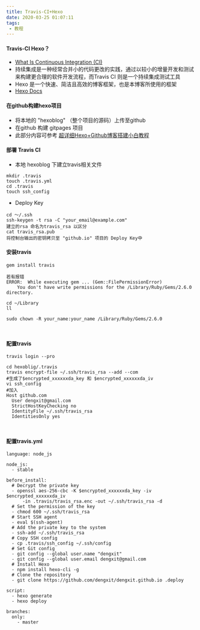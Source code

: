 ```yaml
---
title: Travis-CI+Hexo
date: 2020-03-25 01:07:11
tags:
 - 教程
---
```


#### Travis-CI Hexo？
* [What Is Continuous Integration (CI)](https://docs.travis-ci.com/user/for-beginners/)
* 持续集成是一种经常合并小的代码更改的实践，通过以较小的增量开发和测试来构建更合理的软件开发流程，而Travis CI 则是一个持续集成测试工具
* Hexo 是一个快速、简洁且高效的博客框架，也是本博客所使用的框架
* [Hexo Docs](https://hexo.io/zh-cn/docs/configuration)

#### 在github构建hexo项目

* 将本地的 "hexoblog" （整个项目的源码）上传至github
* 在github 构建 gitpages 项目
* 此部分内容可参考 [超详细Hexo+Github博客搭建小白教程](https://zhuanlan.zhihu.com/p/35668237)

#### 部署 Travis CI

* 本地 hexoblog 下建立travis相关文件
````
mkdir .travis
touch .travis.yml
cd .travis
touch ssh_config
````

* Deploy Key
````
cd ～/.ssh
ssh-keygen -t rsa -C "your_email@example.com"
建立的rsa 命名为travis_rsa 以区分
cat travis_rsa.pub
将控制台输出的密钥拷贝至 "github.io" 项目的 Deploy Key中
````

####  安装travis

````
gem install travis

若有报错
ERROR:  While executing gem ... (Gem::FilePermissionError)
    You don't have write permissions for the /Library/Ruby/Gems/2.6.0 directory.
 
cd ~/Library
ll

sudo chown -R your_name:your_name /Library/Ruby/Gems/2.6.0

 
````

####  配置travis
````
travis login --pro 

cd hexoblig/.travis
travis encrypt-file ~/.ssh/travis_rsa --add --com
#生成了$encrypted_xxxxxxda_key 和 $encrypted_xxxxxxda_iv
vi ssh_config
#加入
Host github.com
  User dengxit@gmail.com
  StrictHostKeyChecking no
  IdentityFile ~/.ssh/travis_rsa
  IdentitiesOnly yes

 
````

####  配置travis.yml
````
language: node_js

node_js:
  - stable

before_install:
  # Decrypt the private key
  - openssl aes-256-cbc -K $encrypted_xxxxxxda_key -iv $encrypted_xxxxxxda_iv
      -in .travis/travis_rsa.enc -out ~/.ssh/travis_rsa -d
  # Set the permission of the key
  - chmod 600 ~/.ssh/travis_rsa
  # Start SSH agent
  - eval $(ssh-agent)
  # Add the private key to the system
  - ssh-add ~/.ssh/travis_rsa
  # Copy SSH config
  - cp .travis/ssh_config ~/.ssh/config
  # Set Git config
  - git config --global user.name "dengxit"
  - git config --global user.email dengxit@gmail.com
  # Install Hexo
  - npm install hexo-cli -g
  # Clone the repository
  - git clone https://github.com/dengxit/dengxit.github.io .deploy

script:
  - hexo generate
  - hexo deploy

branches:
  only:
    - master
````





